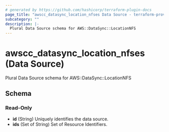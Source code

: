 ```yaml
---
# generated by https://github.com/hashicorp/terraform-plugin-docs
page_title: "awscc_datasync_location_nfses Data Source - terraform-provider-awscc"
subcategory: ""
description: |-
  Plural Data Source schema for AWS::DataSync::LocationNFS
---
```


# awscc_datasync_location_nfses (Data Source)

Plural Data Source schema for AWS::DataSync::LocationNFS



<!-- schema generated by tfplugindocs -->
## Schema

### Read-Only

- **id** (String) Uniquely identifies the data source.
- **ids** (Set of String) Set of Resource Identifiers.


